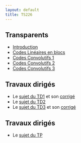 ```yaml
---
layout: default
title: TS226
---
```


## Transparents
 - [Introduction](/assets/cours/TS226/slides/TS226_intro.pdf)
 - [Codes Linéaires en blocs](/assets/cours/TS226/slides/TS226_codes_lineaires.pdf)
 - [Codes Convolutifs 1](assets/cours/TS226/slides/TS226_codes_convolutifs.pdf)
 - [Codes Convolutifs 2](assets/cours/TS226/slides/TS226_codes_convolutifs_2.pdf)
 - [Codes Convolutifs 3](assets/cours/TS226/slides/TS226_codes_convolutifs_3.pdf)

## Travaux dirigés
 - Le [sujet du TD1](/assets/cours/TS226/TD/TD1_TS226.pdf) et son [corrigé](/assets/cours/TS226/TD/corrige_TD1_TS226.pdf)
 - Le [sujet du TD2](/assets/cours/TS226/TD/TD2_TS226.pdf)
 - Le [sujet du TD3](/assets/cours/TS226/TD/TD3_TS226.pdf) et son [corrigé](/assets/cours/TS226/TD/corrige_TD3_TS226.pdf)

## Travaux dirigés
 - Le [sujet du TP](/assets/cours/TS226/TP/TP_TS226.pdf)
